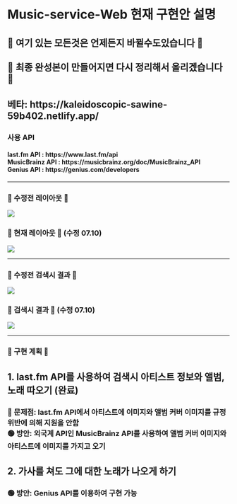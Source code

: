 <h1>Music-service-Web 현재 구현안 설명</h1>
<h2>🚨 여기 있는 모든것은 언제든지 바뀔수도있습니다 🚨<br><br>
🚨 최종 완성본이 만들어지면 다시 정리해서 올리겠습니다 🚨</h2>
<h2>베타: https://kaleidoscopic-sawine-59b402.netlify.app/</h2>
<h3>사용 API</h3>
<h4>last.fm API : https://www.last.fm/api<br>
    MusicBrainz API : https://musicbrainz.org/doc/MusicBrainz_API<br>
    Genius API : https://genius.com/developers</h4>
<hr>
<h3>💙 수정전 레이아웃 💙</h3>
<img src="https://media.discordapp.net/attachments/994402201768300587/994429963421880370/unknown.png?width=829&height=409">

<h3>💙 현재 레이아웃 💙 (수정 07.10)</h3>
<img src="https://media.discordapp.net/attachments/994402201768300587/995681207046111353/unknown.png"?width=828&height=410?width=1356&height=670">

<hr>
<h3>💙 수정전 검색시 결과 💙</h3>
<img src="https://media.discordapp.net/attachments/994402201768300587/994530049938173994/unknown.png?width=831&height=410">

<h3>💙 검색시 결과 💙 (수정 07.10)</h3>
<img src="https://media.discordapp.net/attachments/994402201768300587/995682793155727430/unknown.png?width=825&height=409"?width=1359&height=670">
<hr>
<h3>💙 구현 계획 💙</h3>
<h2>1. last.fm API를 사용하여 검색시 아티스트 정보와 앨범, 노래 따오기 <span style="font-weight: bold;">(완료)</span></h2>
<h3> 🔴 문제점: last.fm API에서 아티스트에 이미지와 앨범 커버 이미지를 규정위반에 의해 지원을 안함<br>
     🟢 방안: 외국계 API인 MusicBrainz API를 사용하여 앨범 커버 이미지와 아티스트에 이미지를 가지고 오기</h3>
<h2>2. 가사를 쳐도 그에 대한 노래가 나오게 하기</h2>
<h3>🟢 방안: Genius API를 이용하여 구현 가능</h3>


